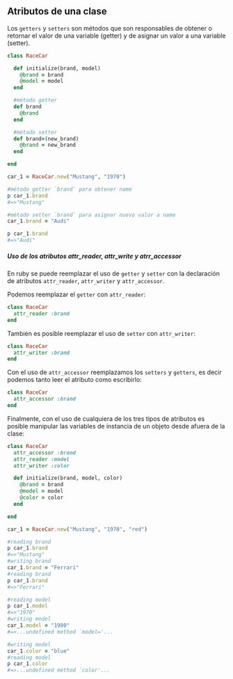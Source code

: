 ## Atributos de una clase

Los `getters` y `setters` son métodos que son responsables de obtener o retornar el valor de una variable (getter) y de asignar un valor a una variable (setter).

```Ruby
class RaceCar

  def initialize(brand, model)
    @brand = brand
    @model = model
  end

  #método getter
  def brand
    @brand
  end

  #método setter
  def brand=(new_brand)
    @brand = new_brand
  end

end

car_1 = RaceCar.new("Mustang", "1970")

#método getter `brand` para obtener name
p car_1.brand
#=>"Mustang"

#método setter `brand` para asignar nuevo valor a name
car_1.brand = "Audi"

p car_1.brand
#=>"Audi"
```

##### Uso de los atributos attr_reader, attr_write y atrr_accessor

En ruby se puede reemplazar el uso de `getter` y `setter` con la declaración de atributos `attr_reader`, `attr_writer` y `attr_accessor`.

Podemos reemplazar el `getter` con `attr_reader`:

```Ruby
class RaceCar
  attr_reader :brand
end
```

También es posible reemplazar el uso de `setter` con `attr_writer`:

```Ruby
class RaceCar
  attr_writer :brand
end
```

Con el uso de `attr_accessor` reemplazamos los `setters` y `getters`, es decir podemos tanto leer el atributo como escribirlo:

```Ruby
class RaceCar
  attr_accessor :brand
end
```

Finalmente, con el uso de cualquiera de los tres tipos de atributos es posible manipular las variables de instancia de un objeto desde afuera de la clase:


```Ruby
class RaceCar
  attr_accessor :brand
  attr_reader :model
  attr_writer :color

  def initialize(brand, model, color)
    @brand = brand
    @model = model
    @color = color
  end

end

car_1 = RaceCar.new("Mustang", "1970", "red")

#reading brand
p car_1.brand
#=>"Mustang"
#writing brand
car_1.brand = "Ferrari"
#reading brand
p car_1.brand
#=>"Ferrari"

#reading model
p car_1.model
#=>"1970"
#writing model
car_1.model = "1980"
#=>...undefined method `model='...

#writing model
car_1.color = "blue"
#reading model
p car_1.color
#=>...undefined method `color'...
```

